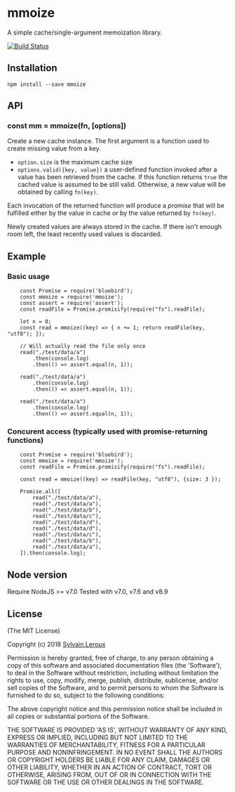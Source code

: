 mmoize
======

A simple cache/single-argument memoization library.


[![Build Status](https://travis-ci.org/s-leroux/mmoize.png?branch=master)](https://travis-ci.org/s-leroux/mmoize)

## Installation

    npm install --save mmoize
    

## API

### const mm = mmoize(fn, [options])

Create a new cache instance.
The first argument is a function used to create missing value from
a key.

* `option.size` is the maximum cache size
* `options.valid({key, value})` a user-defined function invoked after a value has been retrieved from
the cache. If this function returns `true` the cached value is assumed to be still valid. Otherwise, a
new value will be obtained by calling `fn(key)`.

Each invocation of the returned function will produce a _promise_ that will
be fulfilled either by the value in cache _or_ by the value returned by `fn(key)`.

Newly created values are always stored in the cache. If there isn't enough room left,
the least recently used values is discarded.

## Example

### Basic usage
```
    const Promise = require('bluebird');
    const mmoize = require('mmoize');
    const assert = require('assert');
    const readFile = Promise.promisify(require("fs").readFile);

    let n = 0;
    const read = mmoize((key) => { n += 1; return readFile(key, "utf8"); });

    // Will actually read the file only once
    read("./test/data/a")
        .then(console.log)
        .then(() => assert.equal(n, 1));

    read("./test/data/a")
        .then(console.log)
        .then(() => assert.equal(n, 1));

    read("./test/data/a")
        .then(console.log)
        .then(() => assert.equal(n, 1));
```


### Concurent access (typically used with promise-returning functions)
```
    const Promise = require('bluebird');
    const mmoize = require('mmoize');
    const readFile = Promise.promisify(require("fs").readFile);

    const read = mmoize((key) => readFile(key, "utf8"), {size: 3 });

    Promise.all([
        read("./test/data/a"),
        read("./test/data/a"),
        read("./test/data/b"),
        read("./test/data/c"),
        read("./test/data/d"),
        read("./test/data/d"),
        read("./test/data/c"),
        read("./test/data/b"),
        read("./test/data/a"),
    ]).then(console.log);
```

## Node version
Require NodeJS >= v7.0
Tested with v7.0, v7.6 and v8.9
 
## License 

(The MIT License)

Copyright (c) 2018 [Sylvain Leroux](mailto:sylvain@chicoree.fr)

Permission is hereby granted, free of charge, to any person obtaining
a copy of this software and associated documentation files (the
'Software'), to deal in the Software without restriction, including
without limitation the rights to use, copy, modify, merge, publish,
distribute, sublicense, and/or sell copies of the Software, and to
permit persons to whom the Software is furnished to do so, subject to
the following conditions:

The above copyright notice and this permission notice shall be
included in all copies or substantial portions of the Software.

THE SOFTWARE IS PROVIDED 'AS IS', WITHOUT WARRANTY OF ANY KIND,
EXPRESS OR IMPLIED, INCLUDING BUT NOT LIMITED TO THE WARRANTIES OF
MERCHANTABILITY, FITNESS FOR A PARTICULAR PURPOSE AND NONINFRINGEMENT.
IN NO EVENT SHALL THE AUTHORS OR COPYRIGHT HOLDERS BE LIABLE FOR ANY
CLAIM, DAMAGES OR OTHER LIABILITY, WHETHER IN AN ACTION OF CONTRACT,
TORT OR OTHERWISE, ARISING FROM, OUT OF OR IN CONNECTION WITH THE
SOFTWARE OR THE USE OR OTHER DEALINGS IN THE SOFTWARE.
